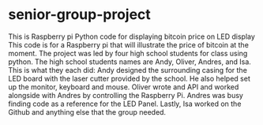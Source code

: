 # senior-group-project
This is Raspberry pi Python code for displaying bitcoin price on LED display
This code is for a Raspberry pi that will illustrate the price of bitcoin at the moment. The project was led by four high school students for class using python. The high school students names are Andy, Oliver, Andres, and Isa. This is what they each did:
Andy designed the surrounding casing for the LED board with the laser cutter provided by the school. He also helped set up the monitor, keyboard and mouse. Oliver wrote and API and worked alongside with Andres by controlling the Raspberry Pi. Andres was busy finding code as a reference for the LED Panel. Lastly, Isa worked on the Github and anything else that the group needed.
